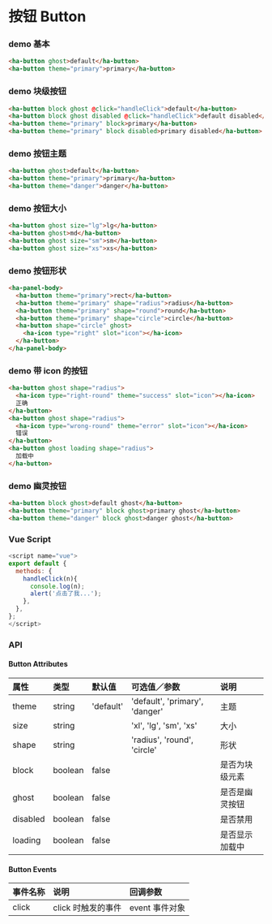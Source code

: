 # 按钮 Button

### demo 基本

```html
<ha-button ghost>default</ha-button>
<ha-button theme="primary">primary</ha-button>
```



### demo 块级按钮

```html
<ha-button block ghost @click="handleClick">default</ha-button>
<ha-button block ghost disabled @click="handleClick">default disabled</ha-button>
<ha-button theme="primary" block>primary</ha-button>
<ha-button theme="primary" block disabled>primary disabled</ha-button>
```

### demo 按钮主题

```html
<ha-button ghost>default</ha-button>
<ha-button theme="primary">primary</ha-button>
<ha-button theme="danger">danger</ha-button>
```

### demo 按钮大小

```html
<ha-button ghost size="lg">lg</ha-button>
<ha-button ghost>md</ha-button>
<ha-button ghost size="sm">sm</ha-button>
<ha-button ghost size="xs">xs</ha-button>
```

### demo 按钮形状

```html
<ha-panel-body>
  <ha-button theme="primary">rect</ha-button>
  <ha-button theme="primary" shape="radius">radius</ha-button>
  <ha-button theme="primary" shape="round">round</ha-button>
  <ha-button theme="primary" shape="circle">circle</ha-button>
  <ha-button shape="circle" ghost>
    <ha-icon type="right" slot="icon"></ha-icon>
  </ha-button>
</ha-panel-body>
```

### demo 带 icon 的按钮

```html
<ha-button ghost shape="radius">
  <ha-icon type="right-round" theme="success" slot="icon"></ha-icon>
  正确
</ha-button>
<ha-button ghost shape="radius">
  <ha-icon type="wrong-round" theme="error" slot="icon"></ha-icon>
  错误
</ha-button>
<ha-button ghost loading shape="radius">
  加载中
</ha-button>
```

### demo 幽灵按钮

```html
<ha-button block ghost>default ghost</ha-button>
<ha-button theme="primary" block ghost>primary ghost</ha-button>
<ha-button theme="danger" block ghost>danger ghost</ha-button>
```

### Vue Script

```javascript
<script name="vue">
export default {
  methods: {
    handleClick(n){
      console.log(n);
      alert('点击了我...');
    },
  },
};
</script>
```

### API

#### Button Attributes

| 属性      | 类型   | 默认值    | 可选值／参数                   | 说明           |
| :-------- | :----- | :-------- | :----------------------------- | :------------- |
| theme     | string | 'default' | 'default', 'primary', 'danger' | 主题           |
| size      | string |           | 'xl', 'lg', 'sm', 'xs'         | 大小           |
| shape     | string |           | 'radius', 'round', 'circle'    | 形状           |
| block     | boolean   | false     |                                | 是否为块级元素 |
| ghost     | boolean   | false     |                                | 是否是幽灵按钮 |
| disabled  | boolean   | false     |                                | 是否禁用       |
| loading   | boolean   | false     |                                | 是否显示加载中 |

#### Button Events

| 事件名称 | 说明               | 回调参数       |
| :------- | :----------------- | :------------- |
| click    | click 时触发的事件 | event 事件对象 |
